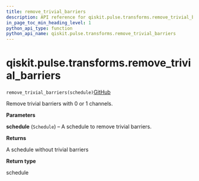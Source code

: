 ```yaml
---
title: remove_trivial_barriers
description: API reference for qiskit.pulse.transforms.remove_trivial_barriers
in_page_toc_min_heading_level: 1
python_api_type: function
python_api_name: qiskit.pulse.transforms.remove_trivial_barriers
---
```


# qiskit.pulse.transforms.remove\_trivial\_barriers

<span id="qiskit.pulse.transforms.remove_trivial_barriers" />

`remove_trivial_barriers(schedule)`[GitHub](https://github.com/qiskit/qiskit/tree/stable/0.20/qiskit/pulse/transforms/canonicalization.py "view source code")

Remove trivial barriers with 0 or 1 channels.

**Parameters**

**schedule** (`Schedule`) – A schedule to remove trivial barriers.

**Returns**

A schedule without trivial barriers

**Return type**

schedule

